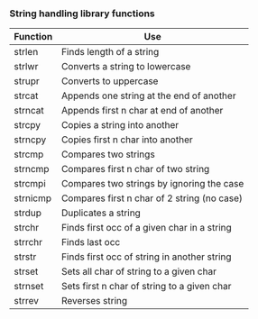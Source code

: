 ### String handling library functions

| Function     | Use                                            |
|--------------|------------------------------------------------|
| strlen       | Finds length of a string                       |
| strlwr       | Converts a string to lowercase                 |
| strupr       | Converts to uppercase                          |
| strcat       | Appends one string at the end of another       |
| strncat      | Appends first n char at end of another         |
| strcpy       | Copies a string into another                   |
| strncpy      | Copies first n char into another               |
| strcmp       | Compares two strings                           |
| strncmp      | Compares first n char of two string            |
| strcmpi      | Compares two strings by ignoring the case      |
| strnicmp     | Compares first n char of 2 string (no case)    |
| strdup       | Duplicates a string                            |
| strchr       | Finds first occ of a given char in a string    |
| strrchr      | Finds last occ                                 |
| strstr       | Finds first occ of string in another string    |
| strset       | Sets all char of string to a given char        |
| strnset      | Sets first n char of string to a given char    |
| strrev       | Reverses string                                |
